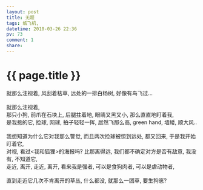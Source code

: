 ```yaml
---
layout: post
title: 无题
tags: 纸飞机,
datetime: 2010-03-26 22:36
pv: 73
comment: 1
share: 
---
```


{{ page.title }}
================

 就那么注视着, 风刮着枯草, 远处的一排白杨树, 好像有鸟飞过...<br /><br />就那么注视着,<br />那只小狗, 前爪在石块上, 后腿拄着地, 眼睛又黑又小, 那么直直地盯着我,<br />是我惹的它, 捡球, 网球, 拍子轻轻一挥, 居然飞那么高, green hand, 墙矮, 顺大风..<br /><br />我想知道为什么它对我那么警觉, 而且两次捡球被惊到远处, 都又回来, 于是我开始盯着它,<br />对视, 看过&lt;我和狐狸&gt;的海报吗? 比那离得远, 我们都不确定对方是否有敌意, 我没有, 不知道它,<br />走近, 离开, 走近, 离开, 看来我是强者, 可以是食狗肉者, 可以是虐动物者,<br /><br />直到走近它几次不肯离开的草丛, 什么都没, 就那么一团草, 要生狗崽?<br /> 

